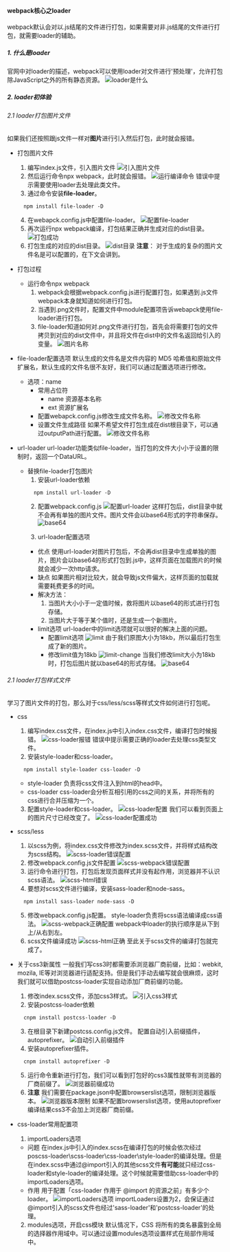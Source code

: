 #### webpack核心之loader
webpack默认会对以.js结尾的文件进行打包，如果需要对非.js结尾的文件进行打包，就需要loader的辅助。
##### 1. 什么是loader
官网中对loader的描述，webpack可以使用loader对文件进行'预处理'，允许打包除JavaScript之外的所有静态资源。
![loader是什么](./imgs/1.loader-concept.png)

##### 2. loader初体验
###### 2.1 loader打包图片文件
如果我们还按照跟js文件一样对**图片**进行引入然后打包，此时就会报错。
- 打包图片文件
  1. 编写index.js文件，引入图片文件
    ![引入图片文件](./imgs/3.import-png.png)
  2. 然后运行命令npx webpack，此时就会报错。
    ![运行编译命令](./imgs/2.error-png.png)
    错误中提示需要使用loader去处理此类文件。
  3. 通过命令安装**file-loader**。
    ```
      npm install file-loader -D
    ```
  4. 在webapck.config.js中配置file-loader。
    ![配置file-loader](./imgs/4.file-loader.png)
  5. 再次运行npx webpack编译，打包结果正确并生成对应的dist目录。
    ![打包成功](./imgs/5.success-result.png)
  6. 打包生成的对应的dist目录。
    ![dist目录](./imgs/6.dist-dir.png)
    **注意**：
      对于生成的复杂的图片文件名是可以配置的，在下文会讲到。
- 打包过程
  - 运行命令npx webpack
    1. webpack会根据webpack.config.js进行配置打包，如果遇到.js文件webpack本身就知道如何进行打包。
    2. 当遇到.png文件时，配置文件中module配置项告诉webapck使用file-loader进行打包。
    3. file-loader知道如何对.png文件进行打包，首先会将需要打包的文件拷贝到对应的dist文件中，并且将文件在dist中的文件名返回给引入的变量。
      ![图片名称](./imgs/7.file-name.png)

- file-loader配置选项
  默认生成的文件名是文件内容的 MD5 哈希值和原始文件扩展名，默认生成的文件名很不友好，我们可以通过配置选项进行修改。
  - 选项：name
    - 常用占位符
      - name 
        资源基本名称
      - ext
        资源扩展名
    - 配置webapck.config.js修改生成文件名称。
      ![修改文件名称](./imgs/8.option-name.png)
    - 设置文件生成路径
      如果不希望文件打包生成在dist根目录下，可以通过outputPath进行配置。
      ![修改文件名称](./imgs/9.file-dir.png)
   
- url-loader
  url-loader功能类似file-loader，当打包的文件大小小于设置的限制时，返回一个DataURL。
  - 替换file-loader打包图片
    1. 安装url-loader依赖
    ```
      npm install url-loader -D
    ```
    2. 配置webpack.config.js
    ![配置url-loader](./imgs/10.url-loader.png)
    这样打包后，dist目录中就不会再有单独的图片文件。图片文件会以base64形式的字符串保存。
    ![base64](./imgs/11.base64.png)
    
    3. url-loader配置选项
      - 优点
        使用url-loader对图片打包后，不会再dist目录中生成单独的图片，图片会以base64的形式打包到.js中，这样页面在加载图片的时候就会减少一次http请求。
      - 缺点
        如果图片相对比较大，就会导致js文件偏大，这样页面的加载就需要耗费更多的时间。
      - 解决方法：
        1. 当图片大小小于一定值时候，救将图片以base64的形式进行打包存储。
        2. 当图片大于等于某个值时，还是生成一个新图片。
      - limit选项
        url-loader中的limit选项就可以很好的解决上面的问题。
        - 配置limit选项
          ![limit](./imgs/11.limit.png)
          由于我们原图大小为18kb，所以最后打包生成了新的图片。
        - 修改limit值为18kb
          ![limit-change](./imgs/12.limit-change.png)
          当我们修改limit大小为18kb时，打包后图片就以base64的形式存储。
          ![base64](./imgs/11.base64.png)

###### 2.1 loader打包样式文件
  学习了图片文件的打包，那么对于css/less/scss等样式文件如何进行打包呢。
  - css
    1. 编写index.css文件，在index.js中引入index.css文件，编译打包时候报错。
      ![css-loader报错](./imgs/13.css-loader-error.png)
      错误中提示需要正确的loader去处理css类型文件。
    2. 安装style-loader和css-loader。
    ```
      npm install style-loader css-loader -D
    ```
     - style-loader
        负责将css文件注入到html的head中。
     - css-loader
        css-loader会分析互相引用的css之间的关系，并将所有的css进行合并压缩为一个。
    3. 配置style-loader和css-loader。
      ![css-loader配置](./imgs/14.css-loader-config.png)
      我们可以看到页面上的图片尺寸已经改变了。
      ![css-loader配置成功](./imgs/15.css-loader-suc.png)
  - scss/less
    1. 以scss为例，将index.css文件修改为index.scss文件，并将样式结构改为scss结构。
      ![scss-loader错误配置](./imgs/16.scss-error.png)
    2. 修改webpack.config.js文件配置
      ![scss-webpack错误配置](./imgs/17.scss-webpack.png)
    3. 运行命令进行打包，打包后发现页面样式并没有起作用，浏览器并不认识scss语法。
      ![scss-html错误](./imgs/18.scss-html.png)
    4. 要想对scss文件进行编译，安装sass-loader和node-sass。
    ```
      npm install sass-loader node-sass -D
    ```
    5. 修改webpack.config.js配置。
    style-loader负责将scss语法编译成css语法。
    ![scss-webpack正确配置](./imgs/19.scss-loader-success.png)
    webpack中loader的执行顺序是从下到上/从右到左。
    6. scss文件编译成功
    ![scss-html正确](./imgs/20.scss-loader-html.png)
    至此关于scss文件的编译打包就完成了。

- 关于css3新属性
  一般我们写css3时都需要添浏览器厂商前缀，比如：webkit, mozila, IE等对浏览器进行适配支持。但是我们手动去编写就会很麻烦，这时我们就可以借助postcss-loader实现自动添加厂商前缀的功能。
  1. 修改index.scss文件，添加css3样式。
    ![引入css3样式](./imgs/21.css3.png)
  2. 安装postcss-loader依赖
    ```
      cnpm install postcss-loader -D
    ```
  3. 在根目录下新建postcss.config.js文件。
  配置自动引入前缀插件，autoprefixer。
    ![自动引入前缀插件](./imgs/22.autoprefixer.png)
  4. 安装autoprefixer插件。
  ```
    cnpm install autoprefixer -D
  ```
  5. 运行命令重新进行打包，我们可以看到打包好的css3属性就带有浏览器的厂商前缀了。
  ![浏览器前缀成功](./imgs/23.browser-autoprefixer.png)
  6. **注意**
  我们需要在package.json中配置browserslist选项，限制浏览器版本。
  ![浏览器版本限制](./imgs/24.browserslist.png)
  如果不配置browserslist选项，使用autoprefixer编译结果css3不会加上浏览器厂商前缀。
- css-loader常用配置项
  1. importLoaders选项
    - 问题
      在index.js中引入的index.scss在编译打包的时候会依次经过poscss-loader\scss-loader\css-loader\style-loader的编译处理。但是在index.scss中通过@import引入的其他scss文件**有可能**就只经过css-loader和style-loader的编译处理。这个时候就需要借助css-loader中的importLoaders选项。
    - 作用
      用于配置「css-loader 作用于 @import 的资源之前」有多少个 loader。
      ![importLoaders选项](./imgs/25.importLoaders.png)
      importLoaders设置为2，会保证通过@import引入的scss文件也经过'sass-loader'和'postcss-loader'的处理。
  2. modules选项，开启css模块
    默认情况下，CSS 将所有的类名暴露到全局的选择器作用域中。可以通过设置modules选项设置样式在局部作用域中。
    